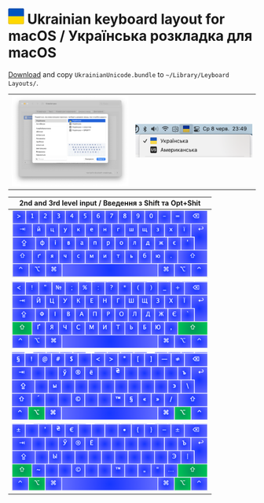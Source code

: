 # <img src="https://github.com/elmodos/ukrainian-unicode-macos/blob/bae97674cd7dd9a2e87defe3c2a5a7bcebc73e07/.github/images/image0.png">  Ukrainian keyboard layout for macOS / Українська розкладка для macOS

[Download](https://github.com/elmodos/ukrainian-unicode-macos/releases) and copy `UkrainianUnicode.bundle` to `~/Library/Leyboard Layouts/`.

|||
|-|-|
|<img width=580 src="https://github.com/elmodos/ukrainian-unicode-macos/blob/a75892583139d2caea5b86ae2c6409fbcf86e02d/.github/images/image-add-layout.png">|<img src="https://github.com/elmodos/ukrainian-unicode-macos/blob/bae97674cd7dd9a2e87defe3c2a5a7bcebc73e07/.github/images/image1.png">|

| 2nd and 3rd level input / Введення з Shift та Opt+Shit | 
|-|
|<img width=400 src="https://github.com/elmodos/ukrainian-unicode-macos/blob/bae97674cd7dd9a2e87defe3c2a5a7bcebc73e07/.github/images/image-regular.png">|
|<img width=400 src="https://github.com/elmodos/ukrainian-unicode-macos/blob/bae97674cd7dd9a2e87defe3c2a5a7bcebc73e07/.github/images/image-shift.png">|
|<img width=400 src="https://github.com/elmodos/ukrainian-unicode-macos/blob/cb00cdbc41e44aa8c938746a9dd7d9974ddc7681/.github/images/image-opt.png">|
|<img width=400 src="https://github.com/elmodos/ukrainian-unicode-macos/blob/bae97674cd7dd9a2e87defe3c2a5a7bcebc73e07/.github/images/image-opt-shift.png">|
